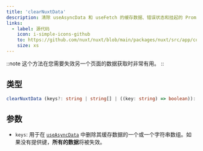 ```yaml
---
title: 'clearNuxtData'
description: 清除 useAsyncData 和 useFetch 的缓存数据、错误状态和挂起的 Promise。
links:
  - label: 源代码
    icon: i-simple-icons-github
    to: https://github.com/nuxt/nuxt/blob/main/packages/nuxt/src/app/composables/asyncData.ts
    size: xs
---
```


::note
这个方法在您需要失效另一个页面的数据获取时非常有用。
::

## 类型

```ts
clearNuxtData (keys?: string | string[] | ((key: string) => boolean)): void
```

## 参数

* `keys`: 用于在 [`useAsyncData`](/docs/api/composables/use-async-data) 中删除其缓存数据的一个或一个字符串数组。如果没有提供键，**所有的数据**将被失效。
